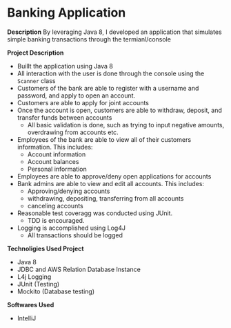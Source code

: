# Banking Application

**Description**
By leveraging Java 8, I developed an application that simulates simple banking transactions through the termianl/console

**Project Description**
*	Buillt the application using Java 8
*	All interaction with the user is done through the console using the `Scanner` class
*	Customers of the bank are able to register with a username and password, and apply to open an account. 
*	Customers are able to apply for joint accounts
*	Once the account is open, customers are able to withdraw, deposit, and transfer funds between accounts
    * All basic validation is done, such as trying to input negative amounts, overdrawing from accounts etc.
*	Employees of the bank are able to view all of their customers information. This includes:
    * Account information
    * Account balances
    * Personal information
*	Employees are able to approve/deny open applications for accounts
*	Bank admins are able to view and edit all accounts. This includes:
    * Approving/denying accounts
    * withdrawing, depositing, transferring from all accounts
    * canceling accounts
*	Reasonable test coveragg was conducted using JUnit.
    * TDD is encouraged.
*	Logging is accomplished using Log4J
    * All transactions should be logged


**Technoligies Used Project**
* Java 8
* JDBC and AWS Relation Database Instance 
* L4j Logging
* JUnit (Testing)
* Mockito (Database testing)


**Softwares Used**
* IntelliJ
